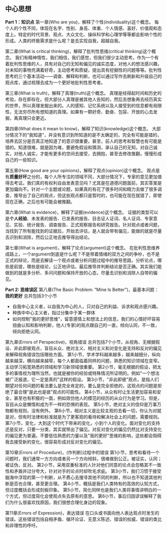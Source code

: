 ## 中心思想
**Part 1：知识点** 
第一章(Who are you)，解释了个性(individuality)这个概念。
每个人的个性不同，体现在名字、性别、身高、体重、个人情感、喜好、价值观和态度上。特定的时代背景、观点、大众文化、操纵科学和心理学等等都会影响个性的形成。人类的终极需求是什么呢？是去实现自我，超越自我。

第二章(What is critical thinking)，解释了批判性思维(critical thinking)这个概念。
我们有精神惰性，我们相信，我们感觉，但我们很少主动思考。作为一个有着批判性思维的人，具有对自己的无知和偏见的诚实态度，对他人的想法感兴趣，对未知的事物充满着好奇，主动思考和质疑，提出具有挖掘性的问题等等。批判性思考的三个基本活动——调查、解释和判断，也可以通过写作去刷新和升级自己的观点库，通过梳理去成为一个更好地批判性思考者。

第三章(What is truth)，解释了真理(truth)这个概念。
真理是经得起时间和历史的考验，存在即存在。但大部分人真理是被其他人告知的，然后去想象再去经历真实的世界，所以真理发掘出来的。人的感知、记忆系统以及人接受到的信息都有局限性，无法穷尽所有想知道的真理。如果有一颗好奇、勤奋、包容、开放的心去发掘，离真理只会更近。

第四章(What does it mean to know)，解释了知识(knowledge)这个概念。
大部分情况下的"我知道"，并没有意识到所知道的是不太确定的，完全有可能是错的，培养去区分是否真正地知道了的意识很重要。甚至，前人的思考和智慧也有可能是错的。知道很难，就是因为难，要避免假设和猜测，承认自己的无知，对自己诚实，对他人诚实，才能有更多的空间去接受，去拥抱，甚至去修改推翻，慢慢形成自己的一些知识。

第五章(How good are your opinions)，解释了观点(opinion)这个概念。
观点是有**质量好坏**之分的，每个人所专注的领域不同，大部分情况下，专家的意见更加值得去考证。我们真的有权利自由发表意见吗？尤其是在道德问题面前，其实答案是更加偏向不。针对一个主题或论题，如果真的有花了很多时间和精力去做了很多调查，推导出了自己的观点，但这些观点都只是暂时的，也可能在现在就错了，即使现在正确，之后也有可能会被推翻。

第六章(What is evidence)，解释了证据(evidence)这个概念。
证据的类型可以是**个人经验**、未发表的报告、已发表的报告、目击证人证词、名人证词、专家意见、实验、统计报告、调查报告、正式观察报告和研究报告。针对观点或者问题，当找到了所有能找到的证据后，开始去评估，是人就会带有偏见，能做的就是尽量去识别和消除，然后公正地去推导得出结论。

第七章(What is argument)，解释了论点(argument)这个概念。
在批判性思维养成路上，一个argument到底是什么呢？不是带着情绪的双方之间的争吵，也不是正式的辩论，而是去解读一个观点或者分析问题过程中的推导思路，分析论点，哪些是前提，哪些是结论，公正地评估，最后推导并判断结论是否正确。其实我们能做到的就是多分析、多问问题和保持开放的心态，尽量去识别和消除人自带的偏见。

**Part 2: 思维误区**
第八章(The Basic Problem: ”Mine Is Better”)，最基本问题：**我的更好**
总共包括3个小节
* 自我中心主义者，以自我为中心的人，只对自己的利益、诉求和观点感兴趣。
* 种族中中心主义者，指过分集中于某一群体
* 如何控制"我的更好思维"，留意感情上和想法上的信息，我们的心情好坏容易扭曲认知和影响判断，他人(专家)的观点跟自己的一直，倾向认同，不一致，倾向拒绝认同。

第九章(Errors of Perspective)，视角错误
总共包括7个小节，从视角、无根据假设、非此即彼观点，盲目从众、绝对主义、相对主义和对变化是支持和反对的偏见来解释视角错误包括哪些方面。
第1小节，学术学科越来越多，越来越细分，纵向越来越深，横向越来越窄，每个人都面临着同样的问题，熟悉的知识领域在变窄。主动学习拓宽熟悉的领域和学习新领域很重要。
第2小节，毫无根据的假设，把太多的事情视为理所当然，也就是被你的经验或特殊情况所证明的。例如"一个想法被广泛报道，它一定是真的"这样的假设。
第3小节，"非此即彼"观点，是指人们期望对任何问题的看法要么是完全肯定的，要么是完全拒绝的，这观点的问题是拒绝了最合理"是此也是彼”观点的可能性。
第4小节，从众有时让生活更加容易和安全，甚至也有积极的一面，例如效仿他人的模范的经历的从众行为是学习。但是，盲目从众是懒惰和成为不一样的恐惧的表现。
第5小节，绝对主义的信仰是万事万物都有规则，没有例外。
第6小节，相对主义是比较主观的去看一切，你认为对就是对，但有时法律和标准就是为了更客观的看待和解决社会上的问题，需要规则。
第7小节，变化，大到这个时代下带来的变化，小到个人的变化。面对变化的支持还是反对，只要一分类，其实就带出了偏见。对反对变化的偏见仍然比对支持变化的偏见更为普遍。不要低估熟悉的力量以及"我的更好"思维的影响，这些都会阻碍我去接受新的变化，很容易形成对反对变化的偏见。

第10章(Errors of Procedure)，(作判断)过程中的错误
第1小节，思考和看待一个问题时，我们通常一方方向或者另一个方向倾斜，很难做到公正。被证实，认同；被证伪，反对。
第2小节，采用双重标准的人针对他们同意的论点会忽略其不一致性和矛盾并过分夸大，针对对手的论点时却吹毛求疵。
第3小节，我们习惯于接受脑海中浮现的第一个判断，从不费心去搜寻其他不同的判断，所以也不知道其他判断是否也合理，甚至更合理。
第4小节，概括是我们人类特有的高效的认知方式，但过度概括会形成刻板印象。
第5小节，简化同样也是我们人类将事情讲明白的一个方式，但过度简化会使观点失去原有的意思。
第6小节，事后归因谬误解释了我们为什么很喜欢找原因，我们很想合理化身边的现象。

第11章(Errors of Expression)，表达错误
在口头或书面向他人表达观点时发生的错误。这些错误包括自相矛盾、循环论证、无意义陈述、错误的权威、错误的类比和非理性的呼吁。